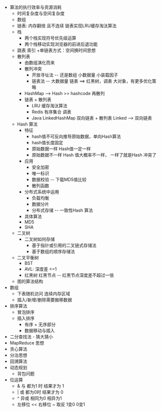 - 算法的执行效率与资源消耗
    - 时间复杂度与空间复杂度
    - 数组
    - 链表: 内存翻倍 且不连续  链表实现LRU缓存淘汰算法
    - 栈 
        - 两个栈实现符号优先级运算
        - 两个栈移动实现浏览器的前进后退功能
    - 跳表 索引 +单链表方式：空间换时间思想
    - 散列表
        - 由数组演化而来
        - 散列冲突
            - 开放寻址法  -- 还是数组  小数据量   小装载因子
            - 链表法  -- 大数据量  链表 ==> 红黑树，调表  大对象，有更多优化策略
        - HashMap   --> Hash  >>  hashcode  再散列
        - 链表 + 散列表
            - LRU 缓存淘汰算法
            - Redis 有序集合 调表
            - Java LinkedHashMap  双向链表 + 散列表 Linked --> 双向链表
    - Hash 算法
        - 特征
            - hash值不可反向推导原始数据，单向Hash算法
            - hash值长度固定
            - 原始数据一样 Hash值一定一样
            - 原始数据不一样 Hash 值大概率不一样， 一样了就是Hash 冲突了
        - 应用
            - 安全加密
            - 唯一标识
            - 数据校验 --  下载MD5值比较
            - 散列函数
        - 分布式系统中运用
            - 负载均衡
            - 数据分片
            - 分布式存储  -- 一致性Hash 算法
        - 具体算法
        -  MD5
        - SHA
    - 二叉树
        - 二叉树如何存储
            - 基于指针或引用的二叉链式存储法
            - 基于数组的顺序存储法
    - 二叉平衡树
        - BST 
        - AVL: 深度差 <=1
        - 红黑树  红黑节点 -- 红黑节点深度差不超过一倍
    - 图的算法结构
- 数组
    - 下表随机访问 连续内存区域
    - 插入/新增/删除需要搬移数据
- 排序算法
    - 冒泡排序 
    - 插入排序
        - 有序 + 无序部分
        - 数据移动与插入
- 二分查找法 - 猜大猜小
- MapReduce 思想
- 贪心算法
- 分治思想
- 回溯算法
- 动态规划
    - 背包问题
- 位运算
    - & 与  都为1 时 结果才为 1
    - | 或  都为0时 结果才为 0
    - ^ 异或  相同为0  相异为1  
    - 左移位  << 右移位     ~ 取反 1变0  0变1 

